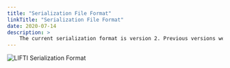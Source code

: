 ```yaml
---
title: "Serialization File Format"
linkTitle: "Serialization File Format"
date: 2020-07-14
description: >
    The current serialization format is version 2. Previous versions were beta versions and are no longer supported.
---
```


![LIFTI Serialization Format](../../../images/v2-serialization.svg)
